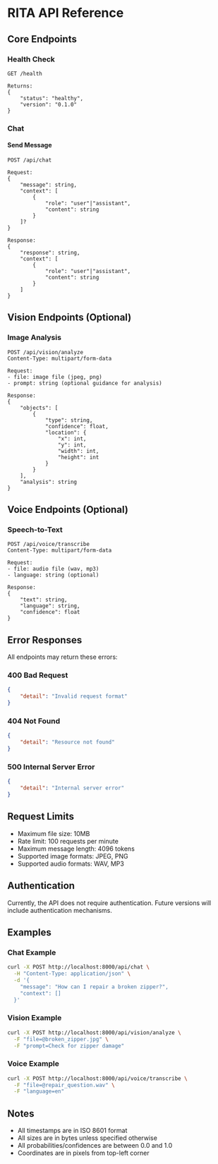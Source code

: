 # RITA API Reference

## Core Endpoints

### Health Check
```http
GET /health

Returns: 
{
    "status": "healthy",
    "version": "0.1.0"
}
```

### Chat

#### Send Message
```http
POST /api/chat

Request:
{
    "message": string,
    "context": [
        {
            "role": "user"|"assistant",
            "content": string
        }
    ]?
}

Response:
{
    "response": string,
    "context": [
        {
            "role": "user"|"assistant",
            "content": string
        }
    ]
}
```

## Vision Endpoints (Optional)

### Image Analysis
```http
POST /api/vision/analyze
Content-Type: multipart/form-data

Request:
- file: image file (jpeg, png)
- prompt: string (optional guidance for analysis)

Response:
{
    "objects": [
        {
            "type": string,
            "confidence": float,
            "location": {
                "x": int,
                "y": int,
                "width": int,
                "height": int
            }
        }
    ],
    "analysis": string
}
```

## Voice Endpoints (Optional)

### Speech-to-Text
```http
POST /api/voice/transcribe
Content-Type: multipart/form-data

Request:
- file: audio file (wav, mp3)
- language: string (optional)

Response:
{
    "text": string,
    "language": string,
    "confidence": float
}
```

## Error Responses

All endpoints may return these errors:

### 400 Bad Request
```json
{
    "detail": "Invalid request format"
}
```

### 404 Not Found
```json
{
    "detail": "Resource not found"
}
```

### 500 Internal Server Error
```json
{
    "detail": "Internal server error"
}
```

## Request Limits

- Maximum file size: 10MB
- Rate limit: 100 requests per minute
- Maximum message length: 4096 tokens
- Supported image formats: JPEG, PNG
- Supported audio formats: WAV, MP3

## Authentication

Currently, the API does not require authentication. Future versions will include authentication mechanisms.

## Examples

### Chat Example
```bash
curl -X POST http://localhost:8000/api/chat \
  -H "Content-Type: application/json" \
  -d '{
    "message": "How can I repair a broken zipper?",
    "context": []
  }'
```

### Vision Example
```bash
curl -X POST http://localhost:8000/api/vision/analyze \
  -F "file=@broken_zipper.jpg" \
  -F "prompt=Check for zipper damage"
```

### Voice Example
```bash
curl -X POST http://localhost:8000/api/voice/transcribe \
  -F "file=@repair_question.wav" \
  -F "language=en"
```

## Notes

- All timestamps are in ISO 8601 format
- All sizes are in bytes unless specified otherwise
- All probabilities/confidences are between 0.0 and 1.0
- Coordinates are in pixels from top-left corner
